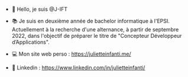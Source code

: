 - 👋 Hello, je suis @J-IFT

- 📚 Je suis en deuxième année de bachelor informatique à l'EPSI. Actuellement à la recherche d'une alternance, à partir de septembre 2022, dans l'objectif de préparer le titre de "Concepteur Développeur d’Applications".

- 💻 Mon site web perso : https://julietteinfanti.me/

- 📎 Linkedin : https://www.linkedin.com/in/julietteinfanti/
